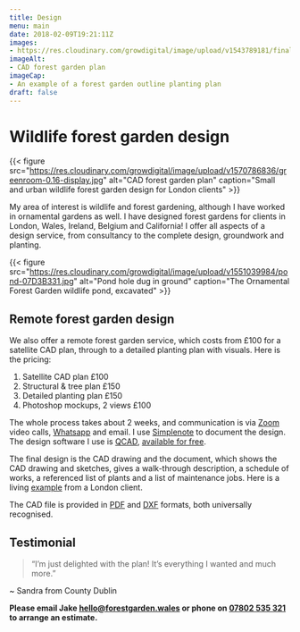 ```yaml
---
title: Design
menu: main
date: 2018-02-09T19:21:11Z
images: 
- https://res.cloudinary.com/growdigital/image/upload/v1543789181/final-plan-fgrp.jpg
imageAlt: 
- CAD forest garden plan
imageCap:
- An example of a forest garden outline planting plan
draft: false
---
```


# Wildlife forest garden design

{{< figure src="https://res.cloudinary.com/growdigital/image/upload/v1570786836/greenroom-0.16-display.jpg" alt="CAD forest garden plan" caption="Small and urban wildlife forest garden design for London clients" >}}

My area of interest is wildlife and forest gardening, although I have worked in ornamental gardens as well. I have designed forest gardens for clients in London, Wales, Ireland, Belgium and California! I offer all aspects of a design service, from consultancy to the complete design, groundwork and planting.

{{< figure src="https://res.cloudinary.com/growdigital/image/upload/v1551039984/pond-07D3B331.jpg" alt="Pond hole dug in ground" caption="The Ornamental Forest Garden wildlife pond, excavated" >}}

## Remote forest garden design

We also offer a remote forest garden service, which costs from £100 for a satellite CAD plan, through to a detailed planting plan with visuals. Here is the pricing:

1. Satellite CAD plan £100
2. Structural & tree plan £150
3. Detailed planting plan £150
4. Photoshop mockups, 2 views £100

The whole process takes about 2 weeks, and communication is via [Zoom](https://zoom.us) video calls, [Whatsapp](https://www.whatsapp.com) and email. I use [Simplenote](https://simplenote.com) to document the design. The design software I use is [QCAD](https://qcad.org), [available for free](https://qcad.org/en/download). 

The final design is the CAD drawing and the document, which shows the CAD drawing and sketches, gives a walk-through description, a schedule of works, a referenced list of plants and a list of maintenance jobs. Here is a living [example](https://app.simplenote.com/p/JZlZ1N) from a London client.

The CAD file is provided in [PDF](https://en.wikipedia.org/wiki/PDF) and [DXF](https://en.wikipedia.org/wiki/AutoCAD_DXF) formats, both universally recognised.

## Testimonial

> “I’m just delighted with the plan! It’s everything I wanted and much more.”

~ Sandra from County Dublin

**Please email Jake [hello@forestgarden.wales](mailto:hello@forestgarden.wales) or phone on [07802&nbsp;535&nbsp;321](tel:+447802535321) to arrange an estimate.**
